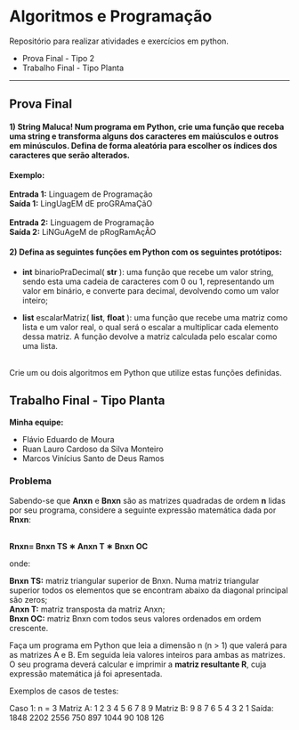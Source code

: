# Algoritmos e Programação
Repositório para realizar atividades e exercícios em python.
- Prova Final - Tipo 2
- Trabalho Final - Tipo Planta

---------------------------------------------------------------------------------------
## Prova Final

#### 1) String Maluca! Num programa em Python, crie uma função que receba uma string e transforma alguns dos caracteres em maiúsculos e outros em minúsculos. Defina de forma aleatória para escolher os índices dos caracteres que serão alterados. 

<b>Exemplo:</b>
<br><br>
<b>Entrada 1:</b> Linguagem de Programação<br>
<b>Saída 1:</b> LingUagEM dE proGRAmaÇãO
<br><br>
<b>Entrada 2:</b> Linguagem de Programação<br>
<b>Saída 2:</b> LiNGuAgeM de pRogRamAçÃO


#### 2) Defina as seguintes funções em Python com os seguintes protótipos:

- <b>int</b> binarioPraDecimal( <b>str</b> ): uma função que recebe um valor string, sendo esta uma cadeia de caracteres com 0 ou 1, representando um valor em binário, e converte para decimal, devolvendo como um valor inteiro;

- <b>list</b> escalarMatriz( <b>list</b>, <b>float</b> ): uma função que recebe uma matriz como lista e um valor real, o qual será o escalar a multiplicar cada elemento dessa matriz. A função devolve a matriz calculada pelo escalar como uma lista.
<br>
Crie um ou dois algoritmos em Python que utilize estas funções definidas.


## Trabalho Final - Tipo Planta
<b>Minha equipe:</b>
- Flávio Eduardo de Moura
- Ruan Lauro Cardoso da Silva Monteiro
- Marcos Vinícius Santo de Deus Ramos


### Problema 
Sabendo-se que <b>Anxn</b> e <b>Bnxn</b> são as matrizes quadradas de ordem <b>n</b> lidas por seu programa, considere a seguinte expressão matemática dada por <b>Rnxn</b>:

<br><b>Rnxn= Bnxn TS ∗ Anxn T ∗ Bnxn OC</b><br>

onde:

<b>Bnxn TS:</b> matriz triangular superior de Bnxn. Numa matriz triangular superior todos os elementos que
se encontram abaixo da diagonal principal são zeros;<br>
<b>Anxn T:</b> matriz transposta da matriz Anxn;<br>
<b>Bnxn OC:</b> matriz Bnxn com todos seus valores ordenados em ordem crescente.<br>

Faça um programa em Python que leia a dimensão n (n > 1) que valerá para as matrizes A e B. Em seguida leia valores inteiros para ambas as matrizes. O seu programa deverá calcular e imprimir a <b>matriz resultante R</b>, cuja expressão matemática já foi apresentada.

Exemplos de casos de testes:

Caso 1:
n = 3
Matriz A:
1 2 3
4 5 6
7 8 9
Matriz B:
9 8 7
6 5 4
3 2 1
Saída:
1848 2202 2556
750 897 1044
90 108 126

<!-- ### Questão 1
Faça um programa em Python em que o usuário deverá informar três valores inteiros positivos, x, y e z. Os valores x e y, sendo x < y, formam um intervalo de valores inteiros. O valor de z deverá ser menor ou igual a y (z <= y). O programa deverá imprimir todos os valores inteiros compreendidos no intervalo [x, y] divisíveis por z. Após impressão, o programa deverá informar também a soma dos valores que são pares impressos.

<b>Exemplos:</b>

<b>Entradas 1:</b> x = 5, y = 19 e z = 3;<br>
<b>Saída 1:</b> 6 9 12 15 18, soma pares = 36

### Questão 2
Faça um programa em Python que leia um gabarito de uma prova com 10 questões, onde cada possui como resposta uma das alternativas: A, B, C, D ou E. Após ler o gabarito, o programa irá pedir o nome de um aluno e suas respostas dessa prova (cartão-resposta). Cada questão correta, o aluno soma pontos, de acordo com a tabela de pontuação a seguir:

<table>
<th>N° da questão</th>
<th>Pontuação</th>
<tr>
<td>1</td>
<td>15</td>
</tr>
<tr>
<td>2</td>
<td>15</td>
</tr>
<tr>
<td>3</td>
<td>15</td>
</tr>
<tr>
<td>4</td>
<td>15</td>
</tr>
<tr>
<td>5</td>
<td>20</td>
</tr>
<tr>
<td>6</td>
<td>20</td>
</tr>
<tr>
<td>7</td>
<td>20</td>
</tr>
<tr>
<td>8</td>
<td>30</td>
</tr>
<tr>
<td>9</td>
<td>30</td>
</tr>
<tr>
<td>10</td>
<td>30</td>
</tr>
</table>

Para cada questão errada, o aluno não soma pontos. O programa deverá informar o nome do aluno e a quantidade de pontos obtida na prova.

### Questão 3
Faça um programa que leia <b>n</b> valores inteiros positivos do usuário. O programa deverá informar se a sequência de valores digitada está em ordem crescente ou não.

<b>Exemplos:</b>

<b>Entradas 1:</b> n = 5, 6 9 12 17 18<br>
<b>Saída 1:</b> Está em ordem crescente!

<b>Entradas 2:</b> n = 11, 1 3 5 8 9 13 11 12 20 34 99<br>
<b>Saída 2:</b> Não está em ordem crescente! -->
